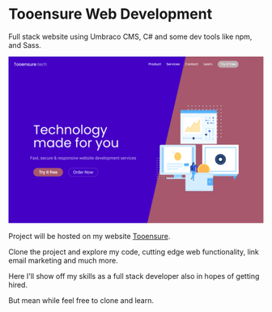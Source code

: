# Tooensure Web Development

Full stack website using Umbraco CMS, C# and some dev tools like npm, and Sass.

![Image of Tooensure Header website](https://github.com/TooensureMaster/Portfolio/blob/main/assets/img/Wepsite-Header.png)


Project will be hosted on my website [Tooensure](https://www.tooensure.com).

Clone the project and explore my code, cutting edge web functionality, link email marketing and much more.

Here I'll show off my skills as a full stack developer also in hopes of getting hired.

But mean while feel free to clone and learn.